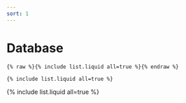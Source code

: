 ```yaml
---
sort: 1
---
```


# Database

```
{% raw %}{% include list.liquid all=true %}{% endraw %}

{% include list.liquid all=true %}
```

{% include list.liquid all=true %}
